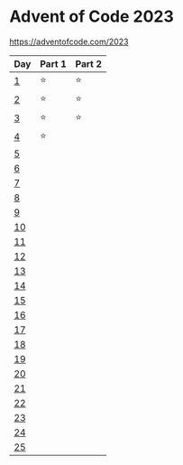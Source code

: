 # Advent of Code 2023

https://adventofcode.com/2023


| Day                                        | Part 1 | Part 2 |
| ------------------------------------------ | ------ | ------ |
| [1](https://adventofcode.com/2023/day/1)   | :star: | :star: |
| [2](https://adventofcode.com/2023/day/2)   | :star: | :star: |
| [3](https://adventofcode.com/2023/day/3)   | :star: | :star: |
| [4](https://adventofcode.com/2023/day/4)   | :star: |        |
| [5](https://adventofcode.com/2023/day/5)   |        |        |
| [6](https://adventofcode.com/2023/day/6)   |        |        |
| [7](https://adventofcode.com/2023/day/7)   |        |        |
| [8](https://adventofcode.com/2023/day/8)   |        |        |
| [9](https://adventofcode.com/2023/day/9)   |        |        |
| [10](https://adventofcode.com/2023/day/10) |        |        |
| [11](https://adventofcode.com/2023/day/11) |        |        |
| [12](https://adventofcode.com/2023/day/12) |        |        |
| [13](https://adventofcode.com/2023/day/13) |        |        |
| [14](https://adventofcode.com/2023/day/14) |        |        |
| [15](https://adventofcode.com/2023/day/15) |        |        |
| [16](https://adventofcode.com/2023/day/16) |        |        |
| [17](https://adventofcode.com/2023/day/17) |        |        |
| [18](https://adventofcode.com/2023/day/18) |        |        |
| [19](https://adventofcode.com/2023/day/19) |        |        |
| [20](https://adventofcode.com/2023/day/20) |        |        |
| [21](https://adventofcode.com/2023/day/21) |        |        |
| [22](https://adventofcode.com/2023/day/22) |        |        |
| [23](https://adventofcode.com/2023/day/23) |        |        |
| [24](https://adventofcode.com/2023/day/24) |        |        |
| [25](https://adventofcode.com/2023/day/25) |        |        |